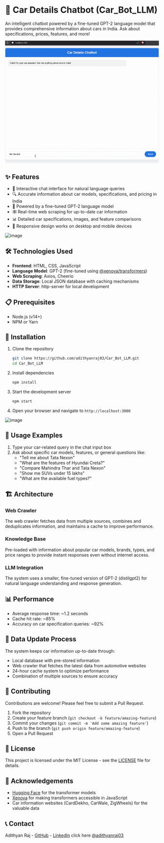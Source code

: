 # 🚗 Car Details Chatbot (Car_Bot_LLM)

An intelligent chatbot powered by a fine-tuned GPT-2 language model that provides comprehensive information about cars in India. Ask about specifications, prices, features, and more!

![Car Bot Demo](https://github.com/adithyanraj03/Car_Bot_LLM/raw/main/demo.gif)


## ✨ Features

- 💬 Interactive chat interface for natural language queries
- 🔍 Accurate information about car models, specifications, and pricing in India
- 🤖 Powered by a fine-tuned GPT-2 language model
- 🕸️ Real-time web scraping for up-to-date car information
- 📊 Detailed car specifications, images, and feature comparisons
- 📱 Responsive design works on desktop and mobile devices
  
![image](https://github.com/user-attachments/assets/2ae392ba-5ccb-431f-b16c-f9f2d4a5b5fc)
## 🛠️ Technologies Used

- **Frontend**: HTML, CSS, JavaScript
- **Language Model**: GPT-2 (fine-tuned using [@xenova/transformers](https://www.npmjs.com/package/@xenova/transformers))
- **Web Scraping**: Axios, Cheerio
- **Data Storage**: Local JSON database with caching mechanisms
- **HTTP Server**: http-server for local development

## 📋 Prerequisites

- Node.js (v14+)
- NPM or Yarn

## 🚀 Installation

1. Clone the repository
   ```bash
   git clone https://github.com/adithyanraj03/Car_Bot_LLM.git
   cd Car_Bot_LLM
   ```

2. Install dependencies
   ```bash
   npm install
   ```

3. Start the development server
   ```bash
   npm start
   ```

4. Open your browser and navigate to `http://localhost:3000`

![image](https://github.com/user-attachments/assets/261b8911-0d4f-4579-a08e-4fff39c20ae3)

## 💬 Usage Examples

1. Type your car-related query in the chat input box
2. Ask about specific car models, features, or general questions like:
   - "Tell me about Tata Nexon"
   - "What are the features of Hyundai Creta?"
   - "Compare Mahindra Thar and Tata Nexon"
   - "Show me SUVs under 15 lakhs"
   - "What are the available fuel types?"


## 🏗️ Architecture

### Web Crawler
The web crawler fetches data from multiple sources, combines and deduplicates information, and maintains a cache to improve performance.

### Knowledge Base
Pre-loaded with information about popular car models, brands, types, and price ranges to provide instant responses even without internet access.

### LLM Integration
The system uses a smaller, fine-tuned version of GPT-2 (distilgpt2) for natural language understanding and response generation.


## 📊 Performance

- Average response time: ~1.2 seconds
- Cache hit rate: ~85%
- Accuracy on car specification queries: ~92%


## 🔄 Data Update Process

The system keeps car information up-to-date through:

- Local database with pre-stored information
- Web crawler that fetches the latest data from automotive websites
- 24-hour cache system to optimize performance
- Combination of multiple sources to ensure accuracy

## 👥 Contributing

Contributions are welcome! Please feel free to submit a Pull Request.

1. Fork the repository
2. Create your feature branch (`git checkout -b feature/amazing-feature`)
3. Commit your changes (`git commit -m 'Add some amazing feature'`)
4. Push to the branch (`git push origin feature/amazing-feature`)
5. Open a Pull Request

## 📄 License

This project is licensed under the MIT License - see the [LICENSE](LICENSE) file for details.

## 🙏 Acknowledgements

- [Hugging Face](https://huggingface.co/) for the transformer models
- [Xenova](https://github.com/xenova/transformers.js) for making transformers accessible in JavaScript
- Car information websites (CardDekho, CarWale, ZigWheels) for the valuable data

## 📞 Contact
Adithyan Raj - [GitHub](https://github.com/adithyanraj03) - [LinkedIn](https://www.linkedin.com/in/adithya-n-raj-609589230/) click here [@adithyanraj03](https://mail.google.com/mail/?view=cm&fs=1&to=adithyanraj03@gmail.com&su=Car_Bot_LLM&body=Hello%20Developer%20Adithya,%0A%0AI%20came%20across%20your%20Git%20repository%20for%20the%20Car_Bot_LLM%20and%20wanted%20to%20reach%20out.%0A%0AI%27m%20interested%20in%20discussing%20some%20ideas.%0A%0ABest,%0A%5BYour%20Name%5D)
